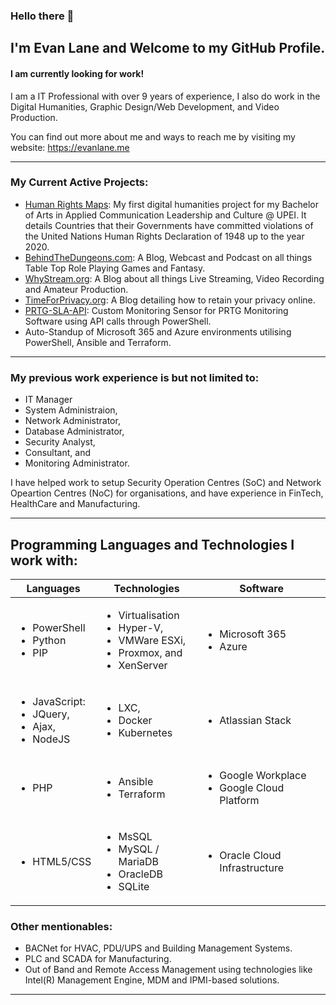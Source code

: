 ### Hello there 👋
## I'm Evan Lane and Welcome to my GitHub Profile.
#### I am currently looking for work!

I am a IT Professional with over 9 years of experience, I also do work in the Digital Humanities, Graphic Design/Web Development, and Video Production.

You can find out more about me and ways to reach me by visiting my website: https://evanlane.me

---

### My Current Active Projects:
- [Human Rights Maps](https://evanlane.me/projects/human-rights): My first digital humanities project for my Bachelor of Arts in Applied Communication Leadership and Culture @ UPEI. It details Countries that their Governments have committed violations of the United Nations Human Rights Declaration of 1948 up to the year 2020.
- [BehindTheDungeons.com](https://behindthedungeons.com): A Blog, Webcast and Podcast on all things Table Top Role Playing Games and Fantasy.
- [WhyStream.org](https://whystream.org): A Blog about all things Live Streaming, Video Recording and Amateur Production.
- [TimeForPrivacy.org](https://timeforprivacy.org): A Blog detailing how to retain your privacy online.
- [PRTG-SLA-API](https://github.com/evanlanester/PRTG-Uptime-SLA): Custom Monitoring Sensor for PRTG Monitoring Software using API calls through PowerShell.
- Auto-Standup of Microsoft 365 and Azure environments utilising PowerShell, Ansible and Terraform.

---

### My previous work experience is but not limited to: 
- IT Manager
- System Administraion,
- Network Administrator,
- Database Administrator,
- Security Analyst,
- Consultant, and
- Monitoring Administrator.

I have helped work to setup Security Operation Centres (SoC) and Network Opeartion Centres (NoC) for organisations, and have experience in FinTech, HealthCare and Manufacturing.

---

## Programming Languages and Technologies I work with:
| Languages | Technologies | Software |
| --------- | -----------  | -------- |
| <ul><li>PowerShell</li><li>Python</li><li>PIP</li></ul> | <ul><li>Virtualisation</li><li>Hyper-V,</li><li>VMWare ESXi,</li><li>Proxmox, and</li><li>XenServer</li></ul> | <ul><li>Microsoft 365</li><li>Azure</li></ul> |
| <ul><li>JavaScript:</li><li>JQuery,</li><li>Ajax,</li><li>NodeJS</li></ul> | <ul><li>LXC,</li><li>Docker</li><li>Kubernetes</li></ul> | <ul><li>Atlassian Stack</li></ul> |
| <ul><li>PHP</li></ul> | <ul><li>Ansible</li><li>Terraform</li></ul> | <ul><li>Google Workplace</li><li>Google Cloud Platform</li></ul>
| <ul><li>HTML5/CSS</li></ul> | <ul><li>MsSQL</li><li>MySQL / MariaDB</li><li>OracleDB</li><li>SQLite</li> | <ul>  <li>Oracle Cloud Infrastructure</li></ul>

### Other mentionables:
- BACNet for HVAC, PDU/UPS and Building Management Systems.
- PLC and SCADA for Manufacturing.
- Out of Band and Remote Access Management using technologies like Intel(R) Management Engine, MDM and IPMI-based solutions.

---
